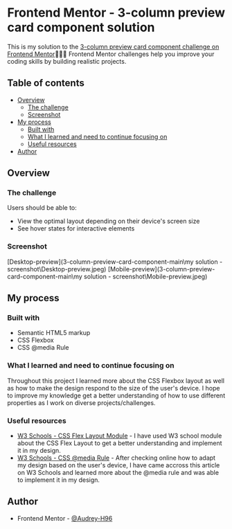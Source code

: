 # Frontend Mentor - 3-column preview card component solution

This is my solution to the [3-column preview card component challenge on Frontend Mentor](https://www.frontendmentor.io/challenges/3column-preview-card-component-pH92eAR2-)👩🏻‍💻
Frontend Mentor challenges help you improve your coding skills by building realistic projects.

## Table of contents

- [Overview](#overview)
  - [The challenge](#the-challenge)
  - [Screenshot](#screenshot)
- [My process](#my-process)
  - [Built with](#built-with)
  - [What I learned and need to continue focusing on](#what-i-learned)
  - [Useful resources](#useful-resources)
- [Author](#author)

## Overview

### The challenge

Users should be able to:

- View the optimal layout depending on their device's screen size
- See hover states for interactive elements

### Screenshot

[Desktop-preview](3-column-preview-card-component-main\my solution - screenshot\Desktop-preview.jpeg)
[Mobile-preview](3-column-preview-card-component-main\my solution - screenshot\Mobile-preview.jpeg)

## My process

### Built with

- Semantic HTML5 markup
- CSS Flexbox
- CSS @media Rule

### What I learned and need to continue focusing on

Throughout this project I learned more about the CSS Flexbox layout as well as how to make the design respond to the size of the user's device.
I hope to improve my knowledge get a better understanding of how to use different properties as I work on diverse projects/challenges.

### Useful resources

- [W3 Schools - CSS Flex Layout Module](https://www.w3schools.com/css/css3_flexbox.asp) - I have used W3 school module about the CSS Flex Layout to get a better understanding and implement it in my design.
- [W3 Schools - CSS @media Rule](https://www.w3schools.com/cssref/css3_pr_mediaquery.php) - After checking online how to adapt my design based on the user's device, I have came accross this article on W3 Schools and learned more about the @media rule and was able to implement it in my design.

## Author

- Frontend Mentor - [@Audrey-H96](https://www.frontendmentor.io/profile/Audrey-H96)
